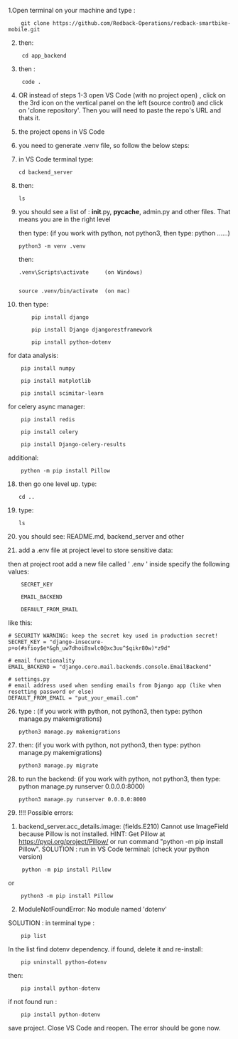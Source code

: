 
1.Open terminal on your machine and type : 

        git clone https://github.com/Redback-Operations/redback-smartbike-mobile.git

2. then:

        cd app_backend

5. then :

        code .

7.  OR instead of steps 1-3 open VS Code (with no project open) , click on the 3rd icon on the vertical panel on the left (source control) and click on 'clone repository'. Then you will need to paste the repo's URL and thats it.

8. the project opens in VS Code

9. you need to generate .venv file, so follow the below steps:

10. in VS Code terminal type:

        cd backend_server

12. then:

        ls

14. you should see a list of : __init__.py, __pycache__, admin.py and other files. That means you are in the right level

    then type: (if you work with python, not python3, then type: python ......)

        python3 -m venv .venv
              
    then:

        .venv\Scripts\activate     (on Windows)
    
   
        source .venv/bin/activate  (on mac)
 

16. then type:
    
        	pip install django
    
        	pip install Django djangorestframework
    
        	pip install python-dotenv
    
for data analysis:

		pip install numpy
    
		pip install matplotlib

		pip install scimitar-learn

for celery async manager: 

		pip install redis

		pip install celery

		pip install Django-celery-results
additional:

		python -m pip install Pillow


18. then go one level up. type:

        cd ..

20. type:

        ls

23. you should see: README.md, backend_server and other

24. add a .env file at project level to store sensitive data:

        
then at project root add a new file called ' .env ' inside specify the following values:
    
        SECRET_KEY
    
        EMAIL_BACKEND
    
        DEFAULT_FROM_EMAIL

like this: 

	# SECURITY WARNING: keep the secret key used in production secret!
	SECRET_KEY = "django-insecure-p+o(#sfioy$e*&gh_uw7dhoi8swlc0@xc3uu^$qikr80w)*z9d"

	# email functionality
	EMAIL_BACKEND = "django.core.mail.backends.console.EmailBackend"

	# settings.py
	# email address used when sending emails from Django app (like when resetting password or else)
	DEFAULT_FROM_EMAIL = "put_your_email.com"



26. type :                           (if you work with python, not python3, then type: python manage.py makemigrations)

        python3 manage.py makemigrations

28. then:                            (if you work with python, not python3, then type: python manage.py makemigrations)

        python3 manage.py migrate

30. to run the backend:              (if you work with python, not python3, then type: python manage.py runserver 0.0.0.0:8000)

        python3 manage.py runserver 0.0.0.0:8000

32. !!!! Possible errors:
    
1) backend_server.acc_details.image: (fields.E210) Cannot use ImageField because Pillow is not installed.
        HINT: Get Pillow at https://pypi.org/project/Pillow/ or run command "python -m pip install Pillow".
SOLUTION : run in VS Code terminal:  (check your python version)

        python -m pip install Pillow
      
or    

        python3 -m pip install Pillow          


2) ModuleNotFoundError: No module named 'dotenv'

SOLUTION : in terminal type : 

        pip list
        
In the list find dotenv dependency. 
if found, delete it and re-install:

        pip uninstall python-dotenv
then:

        pip install python-dotenv

if not found run : 

        pip install python-dotenv
        
save project. Close VS Code and reopen. The error should be gone now. 



    






    
    
